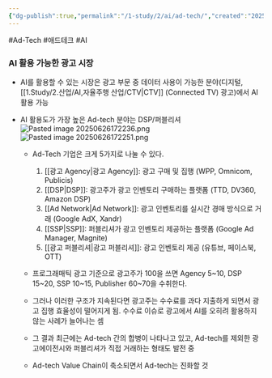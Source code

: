 ```yaml
---
{"dg-publish":true,"permalink":"/1-study/2/ai/ad-tech/","created":"2025-03-17T13:56:00.836+09:00","updated":"2025-06-26T17:22:52.470+09:00"}
---
```


#Ad-Tech #애드테크 #AI

### AI 활용 가능한 광고 시장

- AI를 활용할 수 있는 시장은 광고 부문 중 데이터 사용이 가능한 분야(디지털, [[1.Study/2.산업/AI,자율주행 산업/CTV\|CTV]] (Connected TV) 광고)에서 AI 활용 가능

- AI 활용도가 가장 높은 Ad-tech 분야는 DSP/퍼블리셔
  ![Pasted image 20250626172236.png](/img/user/attachments/Pasted%20image%2020250626172236.png)![Pasted image 20250626172251.png](/img/user/attachments/Pasted%20image%2020250626172251.png)
	- Ad-Tech 기업은 크게 5가지로 나눌 수 있다.
		1) [[광고 Agency\|광고 Agency]]: 광고 구매 및 집행 (WPP, Omnicom, Publicis)
		2) [[DSP\|DSP]]: 광고주가 광고 인벤토리 구매하는 플랫폼 (TTD, DV360, Amazon DSP)
		3) [[Ad Network\|Ad Network]]: 광고 인벤토리를 실시간 경매 방식으로 거래 (Google AdX, Xandr)
		4) [[SSP\|SSP]]: 퍼블리셔가 광고 인벤토리 제공하는 플랫폼 (Google Ad Manager, Magnite)
		5) [[광고 퍼블리셔\|광고 퍼블리셔]]: 광고 인벤토리 제공 (유튜브, 페이스북, OTT)
		   
	- 프로그래매틱 광고 기준으로 광고주가 100을 쓰면 Agency 5~10, DSP 15~20, SSP 10~15, Publisher 60~70을 수취한다.
	  
	- 그러나 이러한 구조가 지속된다면 광고주는 수수료를 과다 지출하게 되면서 광고 집행 효율성이 떨어지게 됨. 수수료 이슈로 광고에서 AI를 오히려 활용하지 않는 사례가 늘어나는 셈
	  
	- 그 결과 최근에는 Ad-tech 간의 합병이 나타나고 있고, Ad-tech를 제외한 광고에이전시와 퍼블리셔가 직접 거래하는 형태도 발전 중
	  
	- Ad-tech Value Chain이 축소되면서 Ad-tech는 진화할 것